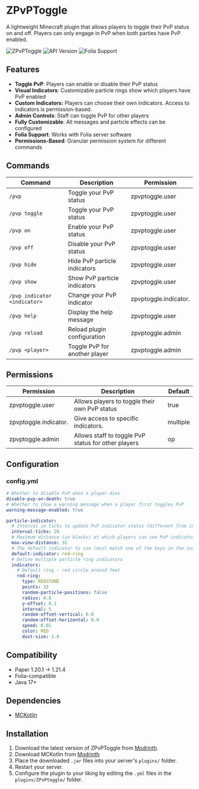 # ZPvPToggle

A lightweight Minecraft plugin that allows players to toggle their PvP status on and off. Players can only engage in PvP when both parties have PvP enabled.

![ZPvPToggle](https://img.shields.io/badge/Minecraft-PvP%20Toggle-red)
![API Version](https://img.shields.io/badge/API-1.20-blue)
![Folia Support](https://img.shields.io/badge/Folia-Supported-green)

## Features

- **Toggle PvP**: Players can enable or disable their PvP status
- **Visual Indicators**: Customizable particle rings show which players have PvP enabled
- **Custom Indicators:** Players can choose their own indicators. Access to indicators is permission-based.
- **Admin Controls**: Staff can toggle PvP for other players
- **Fully Customizable**: All messages and particle effects can be configured
- **Folia Support**: Works with Folia server software
- **Permissions-Based**: Granular permission system for different commands

## Commands

| Command | Description | Permission |
|---------|-------------|------------|
| `/pvp` | Toggle your PvP status | zpvptoggle.user |
| `/pvp toggle` | Toggle your PvP status | zpvptoggle.user |
| `/pvp on` | Enable your PvP status | zpvptoggle.user |
| `/pvp off` | Disable your PvP status | zpvptoggle.user |
| `/pvp hide` | Hide PvP particle indicators | zpvptoggle.user |
| `/pvp show` | Show PvP particle indicators | zpvptoggle.user |
| `/pvp indicator <indicator>` | Change your PvP indicator | zpvptoggle.indicator.<indicator> |
| `/pvp help` | Display the help message | zpvptoggle.user |
| `/pvp reload` | Reload plugin configuration | zpvptoggle.admin |
| `/pvp <player>` | Toggle PvP for another player | zpvptoggle.admin |

## Permissions

| Permission | Description | Default |
|------------|-------------|---------|
| zpvptoggle.user | Allows players to toggle their own PvP status | true |
| zpvptoggle.indicator.<indicator> | Give access to specific indicators. | multiple |
| zpvptoggle.admin | Allows staff to toggle PvP status for other players | op |

## Configuration

### config.yml
```yaml
# Whether to disable PvP when a player dies
disable-pvp-on-death: true
# Whether to show a warning message when a player first toggles PvP
warning-message-enabled: true

particle-indicator:
  # Interval in ticks to update PvP indicator status (different from interval in per-indicator settings)
  interval-ticks: 20
  # Maximum distance (in blocks) at which players can see PvP indicators.
  max-view-distance: 32
  # The default indicator to use (must match one of the keys in the indicators section)
  default-indicator: red-ring
  # Define multiple particle ring indicators
  indicators:
    # Default ring - red circle around feet
    red-ring: 
      type: REDSTONE
      points: 32
      random-particle-positions: false
      radius: 0.8
      y-offset: 0.1
      interval: 5
      random-offset-vertical: 0.0
      random-offset-horizontal: 0.0
      speed: 0.01
      color: RED
      dust-size: 1.0
```

## Compatibility

- Paper 1.20.1 -> 1.21.4
- Folia-compatible
- Java 17+

## Dependencies

- [MCKotlin](https://modrinth.com/plugin/mckotlin)

## Installation

1. Download the latest version of ZPvPToggle from [Modrinth](https://modrinth.com/plugin/zpvptoggle/versions).
2. Download MCKotlin from [Modrinth](https://modrinth.com/plugin/mckotlin)
3. Place the downloaded `.jar` files into your server's `plugins/` folder.
4. Restart your server.
5. Configure the plugin to your liking by editing the `.yml` files in the `plugins/ZPvPtoggle/` folder.

